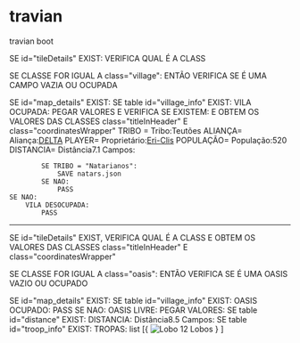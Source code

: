 # travian
travian boot 

SE id="tileDetails" EXIST: VERIFICA QUAL É A CLASS

SE CLASSE FOR IGUAL A class="village": ENTÃO VERIFICA SE É UMA CAMPO VAZIA OU OCUPADA 

SE id="map_details" EXIST:
	SE table id="village_info" EXIST:
		VILA OCUPADA: 
			PEGAR VALORES E VERIFICA SE EXISTEM:
				E OBTEM OS VALORES DAS CLASSES class="titleInHeader" E class="coordinatesWrapper"
				TRIBO = <tr class="first"><th>Tribo:</th><td>Teutões</td></tr> 
				ALIANÇA= <tr><th>Aliança:</th><td class="alliance"><a href="/alliance/3">D£LTA</a></td></tr>
				PLAYER= <tr><th>Proprietário:</th><td class="player"><a href="/profile/1204">Eri-Clis</a></td></tr>
				POPULAÇÃO= <tr><th>População:</th><td>520</td></tr>
				DISTANCIA= <tr><th>Distância</th><td>7.1 Campos:</td></tr>
				
			SE TRIBO = "Natarianos":
				SAVE natars.json
			SE NAO:
				PASS
	SE NAO:
		VILA DESOCUPADA:
			PASS




--------------------------------------------------





SE id="tileDetails" EXIST, VERIFICA QUAL É A CLASS
E OBTEM OS VALORES DAS CLASSES class="titleInHeader" E class="coordinatesWrapper"

SE CLASSE FOR IGUAL A class="oasis": ENTÃO VERIFICA SE É UMA OASIS VAZIO OU OCUPADO

SE id="map_details" EXIST:
	SE table id="village_info" EXIST:
		OASIS OCUPADO:
			PASS
	SE NAO:
		OASIS LIVRE:
			PEGAR VALORES:
				SE table id="distance" EXIST:
					DISTANCIA: <tr><td class="desc">Distância</td><td class="bold">8.5 Campos:</td>
				SE table id="troop_info" EXIST:
					TROPAS: list [{<tr>
                					<td class="ico"><img class="unit u36" src="/img/x.gif" alt="Lobo"></td>
                					<td class="val">12</td>
               						<td class="desc">Lobos</td>
            						</tr>}
							]
	
